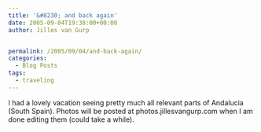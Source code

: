 ```yaml
---
title: '&#8230; and back again'
date: 2005-09-04T19:38:00+00:00
author: Jilles van Gurp


permalink: /2005/09/04/and-back-again/
categories:
  - Blog Posts
tags:
  - traveling
---
```

 I had a lovely vacation seeing pretty much all relevant parts of Andalucia (South Spain). Photos will be posted at photos.jillesvangurp.com when I am done editing them (could take a while). 